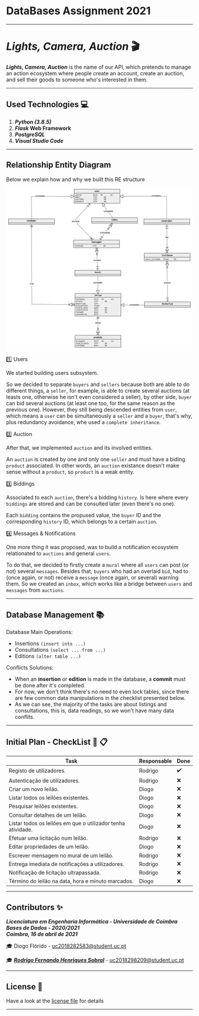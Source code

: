 # DataBases Assignment 2021
___

# *Lights, Camera, Auction* :clapper:

***Lights, Camera, Auction*** is the name of our API, which pretends to manage an action ecosystem where people create an account, create an auction, and sell their goods to someone who's interested in them.

___

## Used Technologies :computer:

1. ***Python (3.8.5)***
2. ***Flask* Web Framework**
3. ***PostgreSQL*** 
4. ***Visual Studio Code***

___

## Relationship Entity Diagram

Below we explain how and why we built this RE structure

![Relationship Entity Diagram](screenshots/Screenshot_ERDiagram.png)

:one: Users

We started building users subsystem. 

So we decided to separate `buyers` and `sellers` because both are able to do different things, a `seller`, for example, is able to create several auctions (at leasts one, otherwise he isn't even considered a seller), by other side, `buyer` can bid several auctions (at least one too, for the same reason as the previous one). However, they still being descended entities from `user`, which means a `user` can be simultaneously a `seller` and a `buyer`, that's why, plus redundancy avoidance, whe used a `complete inheritance`.


:two: Auction

After that, we implemented `auction` and its involved entities.

An `auction` is created by one and only one `seller` and must have a biding `product` associated. In other words, an `auction` existance doesn't make sense without a `product`, so `product` is a weak entity.

:three: Biddings

Associated to each `auction`, there's a bidding `history`. Is here where every `biddings` are stored and can be consulted later (even there's no one).

Each `bidding` contains the propused value, the `buyer` ID and the corresponding `history` ID, which belongs to a certain `auction`.

:four: Messages & Notifications

One more thing it was proposed, was to build a notification ecosystem relationated to `auctions` and general `users`. 

To do that, we decided to firstly create a `mural` where all `users` can post (or not) several `messages`. Besides that, `buyers` who had an overlaid `bid`, had to (once again, or not) receive a `message` (once again, or several) warning them. So we created an `inbox`, which works like a bridge between `users` and `messages` from `auctions`.

___
## Database Management :books:

Database Main Operations:
- Insertions `(insert into ...)`
- Consultations `(select ... from ...)`
- Editions `(alter table ...)`

Conflicts Solutions:
- When an **insertion** or **edition** is made in the database, a **commit** must be done after it's completed.
- For now, we don't think there's no need to even lock tables, since there are few common data manipulations in the checklist presented below.
- As we can see, the majority of the tasks are about listings and consultations, this is, data readings, so we won't have many data conflits.

___
## Initial Plan - CheckList :brain: :clipboard:

Task | Responsable | Done
-- | -- | --
Registo de utilizadores. | Rodrigo | :heavy_check_mark:
Autenticação de utilizadores. | Rodrigo | :x:
Criar um novo leilão. | Diogo | :x:
Listar todos os leilões existentes. | Diogo | :x:
Pesquisar leilões existentes. | Diogo | :x:
Consultar detalhes de um leilão. | Diogo | :x:
Listar todos os leilões em que o utilizador tenha atividade. | Diogo | :x:
Efetuar uma licitação num leilão. | Rodrigo | :x:
Editar propriedades de um leilão. | Diogo | :x:
Escrever mensagem no mural de um leilão. | Rodrigo | :x:
Entrega imediata de notificações a utilizadores. | Rodrigo | :x:
Notificação de licitação ultrapassada. | Rodrigo | :x:
Término do leilão na data, hora e minuto marcados. | Diogo | :x:

___

## **Contributors** :sparkles:

<html><i><b> Licenciatura em Engenharia Informática - Universidade de Coimbra<br>
Bases de Dados - 2020/2021 <br>
Coimbra, 16 de abril de 2021
</b></i></html>

:mortar_board: Diogo Flórido - uc2018282583@student.uc.pt	

:mortar_board: ***[Rodrigo Fernando Henriques Sobral](https://github.com/RodrigoSobral2000)*** - uc2018298209@student.uc.pt

___

## License :link:
Have a look at the [license file](LICENSE) for details
___
